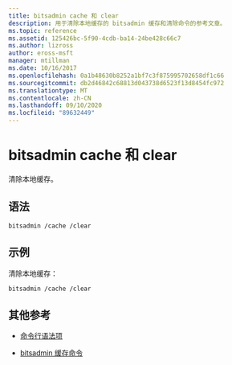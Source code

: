 ```yaml
---
title: bitsadmin cache 和 clear
description: 用于清除本地缓存的 bitsadmin 缓存和清除命令的参考文章。
ms.topic: reference
ms.assetid: 125426bc-5f90-4cdb-ba14-24be428c66c7
ms.author: lizross
author: eross-msft
manager: mtillman
ms.date: 10/16/2017
ms.openlocfilehash: 0a1b48630b8252a1bf7c3f875995702658df1c66
ms.sourcegitcommit: db2d46842c68813d043738d6523f13d8454fc972
ms.translationtype: MT
ms.contentlocale: zh-CN
ms.lasthandoff: 09/10/2020
ms.locfileid: "89632449"
---
```

# <a name="bitsadmin-cache-and-clear"></a>bitsadmin cache 和 clear

清除本地缓存。

## <a name="syntax"></a>语法

```
bitsadmin /cache /clear
```

## <a name="examples"></a>示例

清除本地缓存：

```
bitsadmin /cache /clear
```

## <a name="additional-references"></a>其他参考

- [命令行语法项](command-line-syntax-key.md)

- [bitsadmin 缓存命令](bitsadmin-cache.md)
